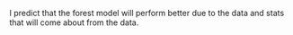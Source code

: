 I predict that the forest model will perform better due to the data and stats that will come about from the data. 